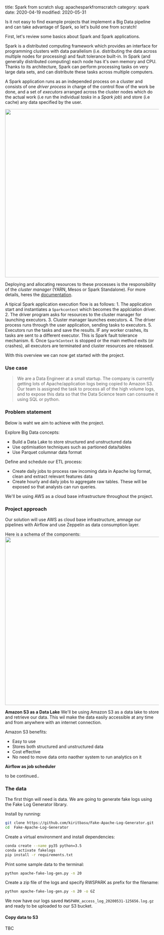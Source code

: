 title: Spark from scratch
slug: apachesparkfromscratch
category: spark
date: 2020-04-19
modified: 2020-05-31



Is it not easy to find example projects that implement a Big Data pipeline and can take advantage of Spark, so let's build one from scratch!

First, let's review some basics about Spark and Spark applications.

Spark is a distributed computing framework which provides an interface for programming clusters with data parallelism (i.e. distributing the data across multiple nodes for processing) and fault tolerance built-in. In Spark (and generally distributed computing) each node has it's own memory and CPU. Thanks to its architecture, Spark can perform processing tasks on very large data sets, and can distribute these tasks across multiple computers.

A Spark application runs as an independed process on a cluster and consists of one *driver process* in charge of the control flow of the work be done, and a set of *executors* arranged across the cluster nodes which do the actual work (i.e run the individual *tasks* in a *Spark job*) and store (i.e cache) any data specified by the user. 

<img src="https://spark.apache.org/docs/latest/img/cluster-overview.png" width="550">

Deploying and allocating resources to these processes is the responsibility of the *cluster manager* (YARN, Mesos or Spark Standalone). For more details, heres the [documentation](https://spark.apache.org/docs/latest/cluster-overview.html).

A tipical Spark application execution flow is as follows:
    1. The application start and instantiates a `Sparkcontext` which becomes the applciation driver.
    2. The driver program asks for resources to the cluster manager for launching executors.
    3. Cluster manager launches executors.
    4. The driver process runs through the user application, sending tasks to executors.
    5. Executors run the tasks and save the results. IF any worker crashes, its tasks are sent to a different executor. This is Spark fault tolerance mechanism.
    6. Once `SparkContext` is stopped or the main method exits (or crashes), all executors are terminated and cluster resources are released.

With this overview we can now get started with the project.

### Use case

> We are a Data Engineer at a small startup. The company is currently getting lots of Apache/application logs being copied to Amazon S3. Our team is assigned the task to process all of the high volume logs, and to expose this data so that the Data Science team can consume it using SQL or python.

### Problem statement

Below is waht we aim to achieve with the project.

Explore Big Data concepts:
- Build a Data Lake to store structured and unstructured data
- Use optimisation techniques such as partioned data/tables
- Use Parquet columnar data format

Define and schedule our ETL process:
- Create daily jobs to process raw incoming data in Apache log format, clean and extract relevant features data
- Create hourly and daily jobs to aggregate raw tables. These will be exposed so that analysts can run queries.

We'll be using AWS as a cloud base infrastructure throughout the project.


### Project approach

Our solution will use AWS as cloud base infrastructure, amnage our pipelines with Airflow and use Zeppelin as data consumption layer.

Here is a schema of the components:
<img src="https://i.imgur.com/WRoKIlS.png" width="550">


**Amazon S3 as a Data Lake**
We'll be using Amazon S3 as a data lake to store and retrieve our data. This wil make the data easily accessible at any time and from anywhere with an internet connection.

Amazon S3 benefits:
- Easy to use
- Stores both structured and unstructured data
- Cost effective
- No need to move data onto naother system to run analytics on it


**Airflow as job scheduler**

to be continued..

### The data

The first thign will need is data.
We are going to generate fake logs using the Fake Log Generator library.

Install by running:
```bash
git clone https://github.com/kiritbasu/Fake-Apache-Log-Generator.git
cd  Fake-Apache-Log-Generator
```

Create a virtual environment and install dependencies:
```bash
conda create --name py35 python=3.5
conda activate fakelogs
pip install -r requirements.txt 
```

Print some sample data to the terminal:
```bash
python apache-fake-log-gen.py -n 20
```

Create a zip file of the logs and specify RWSPARK as prefix for the filename:
```bash
python apache-fake-log-gen.py -n 20 -o GZ 
```

We now have our logs saved ```RWSPARK_access_log_20200531-125656.log.gz``` and ready to be uploaded to our S3 bucket.


#### Copy data to S3

TBC